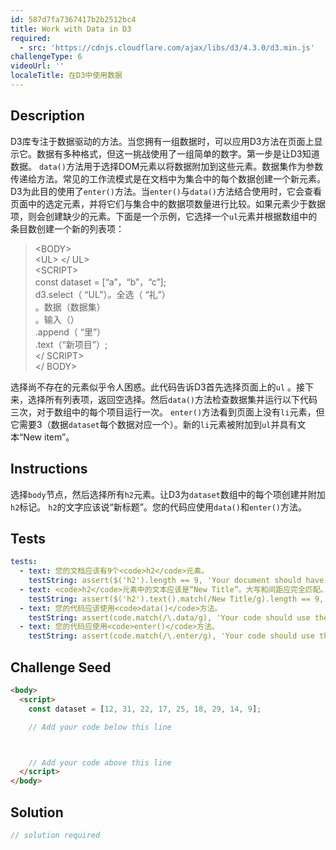 ```yaml
---
id: 587d7fa7367417b2b2512bc4
title: Work with Data in D3
required:
  - src: 'https://cdnjs.cloudflare.com/ajax/libs/d3/4.3.0/d3.min.js'
challengeType: 6
videoUrl: ''
localeTitle: 在D3中使用数据
---
```


## Description
<section id="description"> D3库专注于数据驱动的方法。当您拥有一组数据时，可以应用D3方法在页面上显示它。数据有多种格式，但这一挑战使用了一组简单的数字。第一步是让D3知道数据。 <code>data()</code>方法用于选择DOM元素以将数据附加到这些元素。数据集作为参数传递给方法。常见的工作流模式是在文档中为集合中的每个数据创建一个新元素。 D3为此目的使用了<code>enter()</code>方法。当<code>enter()</code>与<code>data()</code>方法结合使用时，它会查看页面中的选定元素，并将它们与集合中的数据项数量进行比较。如果元素少于数据项，则会创建缺少的元素。下面是一个示例，它选择一个<code>ul</code>元素并根据数组中的条目数创建一个新的列表项： <blockquote> &lt;BODY&gt; <br> &lt;UL&gt; &lt;/ UL&gt; <br> &lt;SCRIPT&gt; <br> const dataset = [“a”，“b”，“c”]; <br> d3.select（ “UL”）。全选（ “礼”） <br> 。数据（数据集） <br> 。输入（） <br> .append（ “里”） <br> .text（“新项目”）; <br> &lt;/ SCRIPT&gt; <br> &lt;/ BODY&gt; </blockquote>选择尚不存在的元素似乎令人困惑。此代码告诉D3首先选择页面上的<code>ul</code> 。接下来，选择所有列表项，返回空选择。然后<code>data()</code>方法检查数据集并运行以下代码三次，对于数组中的每个项目运行一次。 <code>enter()</code>方法看到页面上没有<code>li</code>元素，但它需要3（数据<code>dataset</code>每个数据对应一个）。新的<code>li</code>元素被附加到<code>ul</code>并具有文本“New item”。 </section>

## Instructions
<section id="instructions">选择<code>body</code>节点，然后选择所有<code>h2</code>元素。让D3为<code>dataset</code>数组中的每个项创建并附加<code>h2</code>标记。 <code>h2</code>的文字应该说“新标题”。您的代码应使用<code>data()</code>和<code>enter()</code>方法。 </section>

## Tests
<section id='tests'>

```yml
tests:
  - text: 您的文档应该有9个<code>h2</code>元素。
    testString: assert($('h2').length == 9, 'Your document should have 9 <code>h2</code> elements.');
  - text: <code>h2</code>元素中的文本应该是“New Title”。大写和间距应完全匹配。
    testString: assert($('h2').text().match(/New Title/g).length == 9, 'The text in the <code>h2</code> elements should say "New Title". The capitalization and spacing should match exactly.');
  - text: 您的代码应该使用<code>data()</code>方法。
    testString: assert(code.match(/\.data/g), 'Your code should use the <code>data()</code> method.');
  - text: 您的代码应使用<code>enter()</code>方法。
    testString: assert(code.match(/\.enter/g), 'Your code should use the <code>enter()</code> method.');

```

</section>

## Challenge Seed
<section id='challengeSeed'>

<div id='html-seed'>

```html
<body>
  <script>
    const dataset = [12, 31, 22, 17, 25, 18, 29, 14, 9];

    // Add your code below this line



    // Add your code above this line
  </script>
</body>

```

</div>



</section>

## Solution
<section id='solution'>

```js
// solution required
```
</section>
